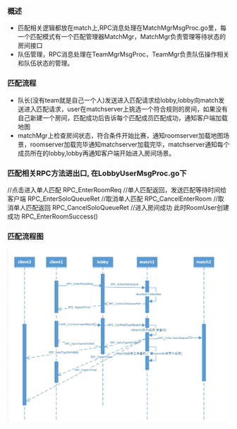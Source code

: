### 概述
- 匹配相关逻辑都放在match上,RPC消息处理在MatchMgrMsgProc.go里，每一个匹配模式有一个匹配管理器MatchMgr，MatchMgr负责管理等待状态的房间接口
- 队伍管理，RPC消息处理在TeamMgrMsgProc，TeamMgr负责队伍操作相关和队伍状态的管理。

### 匹配流程
- 队长(没有team就是自己一个人)发送进入匹配请求给lobby,lobby向match发送进入匹配请求，user在matchserver上挑选一个符合规则的房间，如果没有自己新建一个房间，匹配成功后告诉每个匹配成员匹配成功，通知客户端加载地图
- matchMgr上检查房间状态，符合条件开始比赛，通知roomserver加载地图场景，roomserver加载完毕通知matchserver加载完毕，matchserver通知每个成员所在的lobby,lobby再通知客户端开始进入房间场景。

### 匹配相关RPC方法进出口, 在LobbyUserMsgProc.go下
//点击进入单人匹配
RPC_EnterRoomReq
//单人匹配返回，发送匹配等待时间给客户端
RPC_EnterSoloQueueRet
//取消单人匹配
RPC_CancelEnterRoom
//取消单人匹配返回
RPC_CancelSoloQueueRet
//进入房间成功 此时RoomUser创建成功
RPC_EnterRoomSuccess()

### 匹配流程图

![图1](assets/a.jpg)
